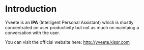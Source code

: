 # Introduction

Yveete is an <b>IPA</b> (Intelligent Personal Assistant) which is mostly concentrated on user productivity but not as much on maintaing a conversation with the user.

You can visit the official website here: http://yveete.kissr.com
